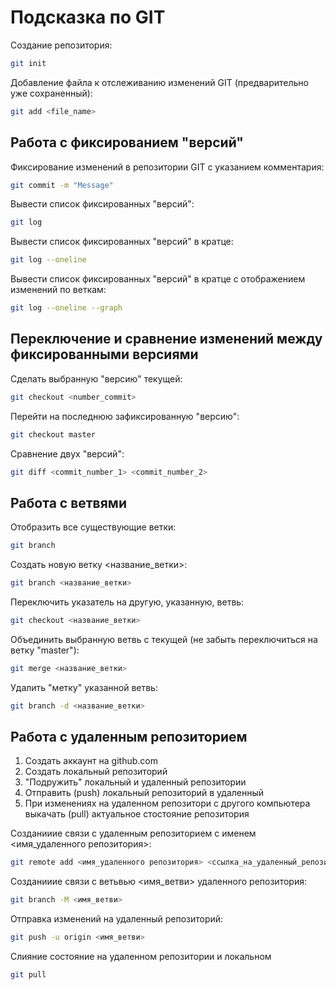 # Подсказка по GIT

Создание репозитория:
```sh
git init
```
Добавление файла к отслеживанию изменений GIT (предварительно уже сохраненный):
```sh
git add <file_name>
```
## Работа с фиксированием "версий"

Фиксирование изменений в репозитории GIT с указанием комментария:
```sh
git commit -m "Message"
```
Вывести список фиксированных "версий":
```sh
git log
```
Вывести список фиксированных "версий" в кратце:
```sh
git log --oneline
```
Вывести список фиксированных "версий" в кратце c отображением изменений по веткам:
```sh
git log --oneline --graph
```
## Переключение и сравнение изменений между фиксированными версиями

Сделать выбранную "версию" текущей:
```sh
git checkout <number_commit>
```
Перейти на последнюю зафиксированную "версию":
```sh
git checkout master
```
Сравнение двух "версий":
```sh
git diff <commit_number_1> <commit_number_2>
```

## Работа с ветвями

Отобразить все существующие ветки:
```sh
git branch
```
Создать новую ветку <название_ветки>:
```sh
git branch <название_ветки>
```
Переключить указатель на другую, указанную, ветвь:
```sh
git checkout <название_ветки>
```
Объединить выбранную ветвь с текущей (не забыть переключиться на ветку "master"):
```sh
git merge <название_ветки>
```
Удалить "метку" указанной ветвь:
```sh
git branch -d <название_ветки>
```

## Работа с удаленным репозиторием

1. Создать аккаунт на github.com
2. Создать локальный репозиторий
3. "Подружить" локальный и удаленный репозитории
4. Отправить (push) локальный репозиторий в удаленный
5. При изменениях на удаленном репозитори с другого компьютера выкачать (pull) актуальное стостояние репозитория

Созданииие связи с удаленным репозиторием с именем <имя_удаленного репозитория>:
```sh
git remote add <имя_удаленного репозитория> <ссылка_на_удаленный_репозиторий>
```
Созданииие связи с ветьвью <имя_ветви> удаленного репозитория:
```sh
git branch -M <имя_ветви>
```
Отправка изменений на удаленный репозиторий:
```sh
git push -u origin <имя_ветви>
```
Слияние состояние на удаленном репозитории и локальном
```sh
git pull
```